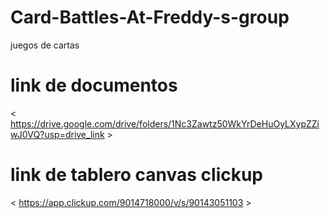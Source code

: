 # Card-Battles-At-Freddy-s-group
juegos de cartas

# link de documentos
< https://drive.google.com/drive/folders/1Nc3Zawtz50WkYrDeHuOyLXypZZiwJ0VQ?usp=drive_link >


# link de tablero canvas clickup
< https://app.clickup.com/9014718000/v/s/90143051103 >
